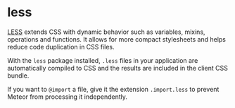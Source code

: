 # less

[LESS](http://lesscss.org/) extends CSS with dynamic behavior such as variables, mixins,
operations and functions. It allows for more compact stylesheets and
helps reduce code duplication in CSS files.

With the `less` package installed, `.less` files in your application are
automatically compiled to CSS and the results are included in the client CSS
bundle.

If you want to `@import` a file, give it the extension `.import.less`
to prevent Meteor from processing it independently.